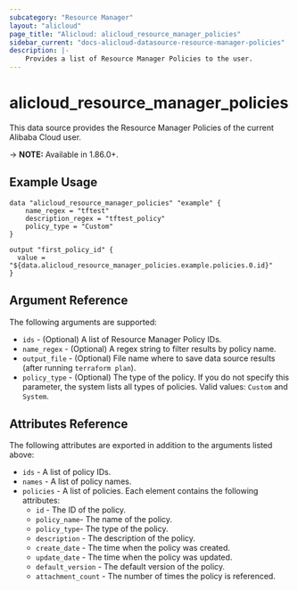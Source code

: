 ```yaml
---
subcategory: "Resource Manager"
layout: "alicloud"
page_title: "Alicloud: alicloud_resource_manager_policies"
sidebar_current: "docs-alicloud-datasource-resource-manager-policies"
description: |-
    Provides a list of Resource Manager Policies to the user.
---
```


# alicloud\_resource\_manager\_policies

This data source provides the Resource Manager Policies of the current Alibaba Cloud user.

-> **NOTE:**  Available in 1.86.0+.

## Example Usage

```
data "alicloud_resource_manager_policies" "example" {
    name_regex = "tftest"
    description_regex = "tftest_policy"
    policy_type = "Custom"
}

output "first_policy_id" {
  value = "${data.alicloud_resource_manager_policies.example.policies.0.id}"
}
```

## Argument Reference

The following arguments are supported:

* `ids` - (Optional) A list of Resource Manager Policy IDs.
* `name_regex` - (Optional) A regex string to filter results by policy name.
* `output_file` - (Optional) File name where to save data source results (after running `terraform plan`).
* `policy_type` - (Optional) The type of the policy. If you do not specify this parameter, the system lists all types of policies. Valid values: `Custom` and `System`.

## Attributes Reference

The following attributes are exported in addition to the arguments listed above:

* `ids` - A list of policy IDs.
* `names` - A list of policy names.
* `policies` - A list of policies. Each element contains the following attributes:
    * `id` - The ID of the policy.
    * `policy_name`- The name of the policy.
    * `policy_type`- The type of the policy.
    * `description` - The description of the policy.
    * `create_date` - The time when the policy was created.
    * `update_date` - The time when the policy was updated.
    * `default_version` - The default version of the policy.
    * `attachment_count` - The number of times the policy is referenced.
